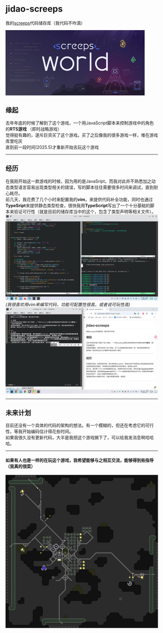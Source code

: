 # jidao-screeps
我的[screeps](https://screeps.com)代码储存库（我代码不咋滴）  

![](https://raw.githubusercontent.com/toycodemaker/picture/main/screeps2.jpg)

## 缘起
去年年底的时候了解到了这个游戏，一个用JavaScript脚本来控制游戏中的角色的**RTS游戏**
（即时战略游戏）  
觉得挺有趣的，遂斥巨资买了这个游戏。买了之后像我的很多游戏一样，堆在游戏库里吃灰  
直到前一段时间(2025.5)才重新开始去玩这个游戏  

***
## 经历
在我刚开始这一款游戏的时候，因为用的是JavaSript，而我对此并不熟悉加之动态类型语言容易出现类型相关的错误，写的脚本往往需要很多时间来调试，直到耐心耗尽。  
前几天，我花费了几个小时来配置我的**vim**，来提供代码补全功能，同时也通过**TypeSript**来提供静态类型检查，很快我用**TypeScript**写出了一个十分基础的脚本来验证可行性（就是目前的储存库当中的这个，包含了类型声明等相关文件）。  
![](https://raw.githubusercontent.com/toycodemaker/picture/main/vim1.png)
_(我很喜欢用vim来编写代码，功能可配置性很高，或者说可玩性高)_  
![](https://raw.githubusercontent.com/toycodemaker/picture/main/vim2.png)  

***
## 未来计划
目前还没有一个具体的代码的架构的想法。有一个模糊的，但还在考虑它的可行性，等我开始编码估计得花些时间。  
如果我很久没有更新代码，大半是我把这个游戏搁下了，可以给我发消息啊哈哈哈。

***
#### 如果有人也是一样的在玩这个游戏，我希望能够与之相互交流，能够得到些指导（我真的很菜）
![](https://raw.githubusercontent.com/toycodemaker/picture/main/game-screeps.jpeg)
